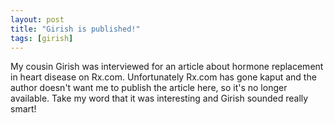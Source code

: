 ```yaml
---
layout: post
title: "Girish is published!"
tags: [girish]
---
```


My cousin Girish was interviewed for an article about hormone replacement in heart disease on Rx.com. Unfortunately Rx.com has gone kaput and the author doesn't want me to publish the article here, so it's no longer available. Take my word that it was interesting and Girish sounded really smart!
